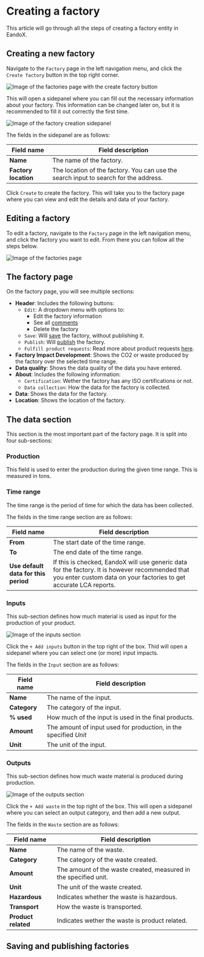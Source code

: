# Creating a factory

This article will go through all the steps of creating a factory entity in EandoX.

## Creating a new factory

Navigate to the `Factory` page in the left navigation menu, and click the `Create factory` button in the top right corner.

![Image of the factories page with the create factory button](/images/factory/create-button.jpg)

This will open a sidepanel where you can fill out the necessary information about your factory. This information can be changed later on, but it is recommended to fill it out correctly the first time.

![Image of the factory creation sidepanel](/images/factory/creation-modal.jpg)

The fields in the sidepanel are as follows:

| Field name           | Field description                                                                    |
| -------------------- | ------------------------------------------------------------------------------------ |
| **Name**             | The name of the factory.                                                             |
| **Factory location** | The location of the factory. You can use the search input to search for the address. |

Click `Create` to create the factory. This will take you to the factory page where you can view and edit the details and data of your factory.

## Editing a factory

To edit a factory, navigate to the `Factory` page in the left navigation menu, and click the factory you want to edit. From there you can follow all the steps below.

![Image of the factories page](/images/factory/edit-factory.jpg)

## The factory page

On the factory page, you will see multiple sections:

- **Header**: Includes the following buttons:
  - `Edit`: A dropdown menu with options to:
    - Edit the factory information
    - See all [comments](/documentation/data/comments)
    - Delete the factory
  - `Save`: Will [save](#saving-and-publishing-factories) the factory, without publishing it.
  - `Publish`: Will [publish](#saving-and-publishing-factories) the factory.
  - `Fulfill product requests`: Read more about product requests [here](/documentation/getting-started/supplier-quickstart#responding-to-a-customer-request).
- **Factory Impact Development**: Shows the CO2 or waste produced by the factory over the selected time range.
- **Data quality**: Shows the data quality of the data you have entered.
- **About**: Includes the following information:
  - `Certification`: Wether the factory has any ISO certifications or not.
  - `Data collection`: How the data for the factory is collected.
- **Data**: Shows the data for the factory.
- **Location**: Shows the location of the factory.

## The data section

This section is the most important part of the factory page. It is split into four sub-sections:

### Production

This field is used to enter the production during the given time range. This is measured in tons.

### Time range

The time range is the period of time for which the data has been collected.

The fields in the time range section are as follows:

| Field name                           | Field description                                                                                                                                                     |
| ------------------------------------ | --------------------------------------------------------------------------------------------------------------------------------------------------------------------- |
| **From**                             | The start date of the time range.                                                                                                                                     |
| **To**                               | The end date of the time range.                                                                                                                                       |
| **Use default data for this period** | If this is checked, EandoX will use generic data for the factory. It is however recommended that you enter custom data on your factories to get accurate LCA reports. |

### Inputs

This sub-section defines how much material is used as input for the production of your product.

![Image of the inputs section](/images/factory/inputs.jpg)

Click the `+ Add inputs` button in the top right of the box. Thid will open a sidepanel where you can select one (or more) input impacts.

The fields in the `Input` section are as follows:

| Field name   | Field description                                                |
| ------------ | ---------------------------------------------------------------- |
| **Name**     | The name of the input.                                           |
| **Category** | The category of the input.                                       |
| **% used**   | How much of the input is used in the final products.             |
| **Amount**   | The amount of input used for production, in the specified _Unit_ |
| **Unit**     | The unit of the input.                                           |

### Outputs

This sub-section defines how much waste material is produced during production.

![Image of the outputs section](/images/factory/outputs.jpg)

Click the `+ Add waste` in the top right of the box. This will open a sidepanel where you can select an output category, and then add a new output.

The fields in the `Waste` section are as follows:

| Field name          | Field description                                                |
| ------------------- | ---------------------------------------------------------------- |
| **Name**            | The name of the waste.                                           |
| **Category**        | The category of the waste created.                               |
| **Amount**          | The amount of the waste created, measured in the specified unit. |
| **Unit**            | The unit of the waste created.                                   |
| **Hazardous**       | Indicates whether the waste is hazardous.                        |
| **Transport**       | How the waste is transported.                                    |
| **Product related** | Indicates wether the waste is product related.                   |

## Saving and publishing factories

<!--@include: ../__partials/saving-and-publishing.md -->
